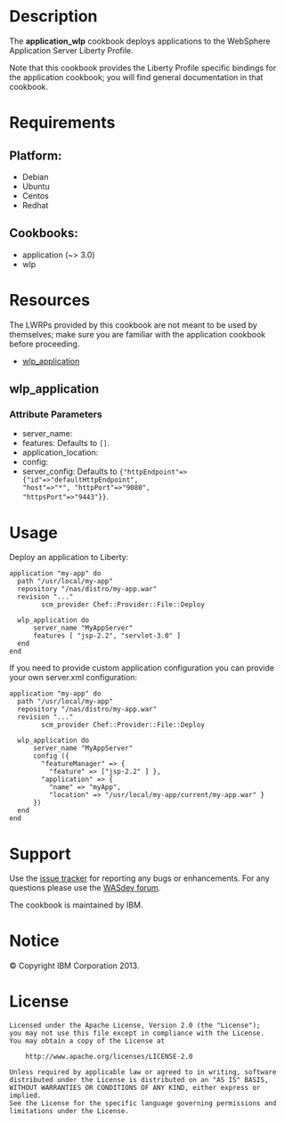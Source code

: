 # Description


The __application_wlp__ cookbook deploys applications to the WebSphere Application Server Liberty Profile.

Note that this cookbook provides the Liberty Profile specific bindings for the application cookbook; you will find general documentation in that cookbook.

# Requirements

## Platform:

* Debian
* Ubuntu
* Centos
* Redhat

## Cookbooks:

* application (~> 3.0)
* wlp

# Resources

The LWRPs provided by this cookbook are not meant to be used by themselves; make sure you are familiar with the application cookbook before proceeding.

* [wlp_application](#wlp_application)

## wlp_application


### Attribute Parameters

- server_name: 
- features:  Defaults to <code>[]</code>.
- application_location: 
- config: 
- server_config:  Defaults to <code>{"httpEndpoint"=>{"id"=>"defaultHttpEndpoint", "host"=>"*", "httpPort"=>"9080", "httpsPort"=>"9443"}}</code>.

# Usage

Deploy an application to Liberty:

    application "my-app" do
      path "/usr/local/my-app"
      repository "/nas/distro/my-app.war"
      revision "..."
			scm_provider Chef::Provider::File::Deploy

      wlp_application do
          server_name "MyAppServer"
          features [ "jsp-2.2", "servlet-3.0" ]
      end
    end

If you need to provide custom application configuration you can provide your own server.xml configuration:
 
    application "my-app" do
      path "/usr/local/my-app"
      repository "/nas/distro/my-app.war"
      revision "..."
			scm_provider Chef::Provider::File::Deploy

      wlp_application do
          server_name "MyAppServer"
          config ({
            "featureManager" => { 
              "feature" => ["jsp-2.2" ] },
            "application" => {
              "name" => "myApp",
              "location" => "/usr/local/my-app/current/my-app.war" }
          })
      end
    end

# Support

Use the [issue tracker][] for reporting any bugs or enhancements. For any questions please use the [WASdev forum](https://www.ibm.com/developerworks/community/forums/html/forum?id=11111111-0000-0000-0000-000000002666).

[issue tracker]: https://github.com/WASdev/ci.chef.wlp/issues

The cookbook is maintained by IBM.

# Notice

© Copyright IBM Corporation 2013.

# License

```text
Licensed under the Apache License, Version 2.0 (the "License");
you may not use this file except in compliance with the License.
You may obtain a copy of the License at

    http://www.apache.org/licenses/LICENSE-2.0

Unless required by applicable law or agreed to in writing, software
distributed under the License is distributed on an "AS IS" BASIS,
WITHOUT WARRANTIES OR CONDITIONS OF ANY KIND, either express or implied.
See the License for the specific language governing permissions and
limitations under the License.
```
